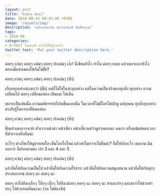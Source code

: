```yaml
---
layout: post
title: "สิ่งเล็กๆ น้อยๆ"
date: 2018-08-24 09:43:00 +0700
image: '/assets/img/'
description: 'มาร้องเพลงกัน ฉันว่าแปลกดี ฟังสิร้องเลย'
tags:
- 2018-08
categories:
- W-hat? ในตอนที่ อะไรที่ก็ไม่รู้ว่าอะไร
twitter_text: 'Put your twitter description here.'
---
```

ค่อยๆ แง้มๆ ค่อยๆ แต้มๆ ค่อยๆ ปะแล่มๆ เอ๊ะ! นี่เขียนยังไง ทำไม ค่อยๆ เบลอ แล้วเธอจะเอายังไง ตกลงนี่แต่งเพลงให้กันใช่มั๊ย?

ค่อยๆ แง้มๆ ค่อยๆ แต้มๆ ค่อยๆ ปะแล่มๆ (ซ้ำ)

เกือบทุกอย่างน่ะเธอว่า (มั๊ย) แต่ก็ไม่ใช่ในซะทุกอย่าง แต่ในความเป็นจริงของทุกสิ่ง ทุกอย่าง ความเปลี่ยนไป ค่อยๆ เปลี่ยนแปลง เปิดเผย ให้เห็น

เธอจะเป็นเช่นนั้น ความมหัศจรรย์ก็เกิดขึ้นแบบนั้น ในเวลาที่ไม่มีใครได้เฝ้าดู แต่ทุกคน ทุกสิ่งทุกอย่าง ต่างรับรู้ในการเปลี่ยนแปลง

ค่อยๆ แง้มๆ ค่อยๆ แต้มๆ ค่อยๆ ปะแล่มๆ (ซ้ำ)

ฟังแล้วเธออาจจะขำ หัวเราะหน้าดำ หน้าเขียว หน้าเบี้ยวแต่ว่าดูสวยมากนะ คนเรา หรือแม้แต่หมาเวลาที่หัวเราะหรือยิ้มน่ะ

อะไรๆ ต่างก็พาให้ดูสวยสดใส เห็นโลกใบใหม่ แล้วทำไมเราจะไม่ยิ้มล่ะ? ยิ้มให้กับอะไร เธอถาม ฉันบอกว่า งั้นร้องตามนะ เอ้า 3 และ 4 และ 5

ค่อยๆ แง้มๆ ค่อยๆ แต้มๆ ค่อยๆ ปะแล่มๆ (ซ้ำ)

แล้วยิ้มให้กับความเป็นไป แล้วยิ้มให้กับความไร้สาระ แล้วยิ้มให้กับความสนุกสนาน แล้วยิ้มให้กับทุกๆ ประสบการณ์ ค่อยๆ นะ ค่อยๆ นะ

ค่อยๆ ทำไปทีละเล็กๆ โป๊กๆ เป๊กๆ ไปทีละน้อยๆ ค่อยๆ นะ ค่อยๆ นะ ทำและทำๆ และขอว่าให้ช่วยทำ ทำๆ ไปด้วยรอยยิ้มนะคะ (จบ ไม่ต้องซ้ำ)
